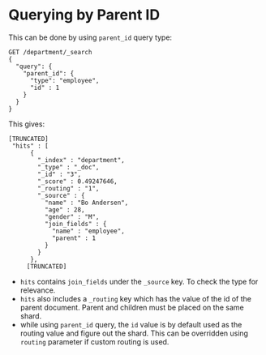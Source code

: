 # Querying by Parent ID

This can be done by using `parent_id` query type:
```
GET /department/_search
{
  "query": {
    "parent_id": {
      "type": "employee",
      "id" : 1
    }
  }
}
```
This gives:
```
[TRUNCATED]
 "hits" : [
      {
        "_index" : "department",
        "_type" : "_doc",
        "_id" : "3",
        "_score" : 0.49247646,
        "_routing" : "1",
        "_source" : {
          "name" : "Bo Andersen",
          "age" : 28,
          "gender" : "M",
          "join_fields" : {
            "name" : "employee",
            "parent" : 1
          }
        }
      },
	 [TRUNCATED]
```
- `hits` contains `join_fields` under the `_source` key. To check the type for relevance.
- `hits` also includes a `_routing` key which has the value of the id of the parent document. Parent and children must be placed on the same shard.
- while using `parent_id` query, the `id` value is by default used as the routing value and figure out the shard. This can be overridden using `routing` parameter if custom routing is used.